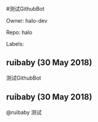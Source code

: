 #测试GithubBot

Owner: halo-dev

Repo: halo

Labels: 

## ruibaby (30 May 2018)

测试GithubBot

## ruibaby (30 May 2018)

@ruibaby 测试

